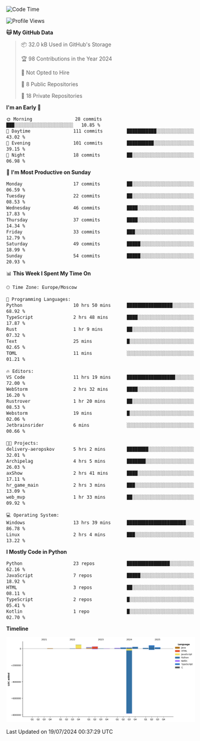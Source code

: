 <!--START_SECTION:waka-->
![Code Time](http://img.shields.io/badge/Code%20Time-410%20hrs%2052%20mins-blue)

![Profile Views](http://img.shields.io/badge/Profile%20Views-1-blue)

**🐱 My GitHub Data** 

> 📦 32.0 kB Used in GitHub's Storage 
 > 
> 🏆 98 Contributions in the Year 2024
 > 
> 🚫 Not Opted to Hire
 > 
> 📜 8 Public Repositories 
 > 
> 🔑 18 Private Repositories 
 > 
**I'm an Early 🐤** 

```text
🌞 Morning                28 commits          ███░░░░░░░░░░░░░░░░░░░░░░   10.85 % 
🌆 Daytime                111 commits         ███████████░░░░░░░░░░░░░░   43.02 % 
🌃 Evening                101 commits         ██████████░░░░░░░░░░░░░░░   39.15 % 
🌙 Night                  18 commits          ██░░░░░░░░░░░░░░░░░░░░░░░   06.98 % 
```
📅 **I'm Most Productive on Sunday** 

```text
Monday                   17 commits          ██░░░░░░░░░░░░░░░░░░░░░░░   06.59 % 
Tuesday                  22 commits          ██░░░░░░░░░░░░░░░░░░░░░░░   08.53 % 
Wednesday                46 commits          ████░░░░░░░░░░░░░░░░░░░░░   17.83 % 
Thursday                 37 commits          ████░░░░░░░░░░░░░░░░░░░░░   14.34 % 
Friday                   33 commits          ███░░░░░░░░░░░░░░░░░░░░░░   12.79 % 
Saturday                 49 commits          █████░░░░░░░░░░░░░░░░░░░░   18.99 % 
Sunday                   54 commits          █████░░░░░░░░░░░░░░░░░░░░   20.93 % 
```


📊 **This Week I Spent My Time On** 

```text
🕑︎ Time Zone: Europe/Moscow

💬 Programming Languages: 
Python                   10 hrs 50 mins      █████████████████░░░░░░░░   68.92 % 
TypeScript               2 hrs 48 mins       ████░░░░░░░░░░░░░░░░░░░░░   17.87 % 
Rust                     1 hr 9 mins         ██░░░░░░░░░░░░░░░░░░░░░░░   07.32 % 
Text                     25 mins             █░░░░░░░░░░░░░░░░░░░░░░░░   02.65 % 
TOML                     11 mins             ░░░░░░░░░░░░░░░░░░░░░░░░░   01.21 % 

🔥 Editors: 
VS Code                  11 hrs 19 mins      ██████████████████░░░░░░░   72.00 % 
WebStorm                 2 hrs 32 mins       ████░░░░░░░░░░░░░░░░░░░░░   16.20 % 
Rustrover                1 hr 20 mins        ██░░░░░░░░░░░░░░░░░░░░░░░   08.53 % 
Webstorm                 19 mins             █░░░░░░░░░░░░░░░░░░░░░░░░   02.06 % 
Jetbrainsrider           6 mins              ░░░░░░░░░░░░░░░░░░░░░░░░░   00.66 % 

🐱‍💻 Projects: 
delivery-aeropskov       5 hrs 2 mins        ████████░░░░░░░░░░░░░░░░░   32.01 % 
Archipelag               4 hrs 5 mins        ███████░░░░░░░░░░░░░░░░░░   26.03 % 
axShow                   2 hrs 41 mins       ████░░░░░░░░░░░░░░░░░░░░░   17.11 % 
hr_game_main             2 hrs 3 mins        ███░░░░░░░░░░░░░░░░░░░░░░   13.09 % 
web_mvp                  1 hr 33 mins        ██░░░░░░░░░░░░░░░░░░░░░░░   09.92 % 

💻 Operating System: 
Windows                  13 hrs 39 mins      ██████████████████████░░░   86.78 % 
Linux                    2 hrs 4 mins        ███░░░░░░░░░░░░░░░░░░░░░░   13.22 % 
```

**I Mostly Code in Python** 

```text
Python                   23 repos            ████████████████░░░░░░░░░   62.16 % 
JavaScript               7 repos             █████░░░░░░░░░░░░░░░░░░░░   18.92 % 
HTML                     3 repos             ██░░░░░░░░░░░░░░░░░░░░░░░   08.11 % 
TypeScript               2 repos             █░░░░░░░░░░░░░░░░░░░░░░░░   05.41 % 
Kotlin                   1 repo              █░░░░░░░░░░░░░░░░░░░░░░░░   02.70 % 
```



**Timeline**

![Lines of Code chart](https://raw.githubusercontent.com/adlemx/adlemx/main/assets/bar_graph.png)


 Last Updated on 19/07/2024 00:37:29 UTC
<!--END_SECTION:waka-->
